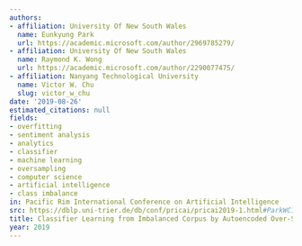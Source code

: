 ```yaml
---
authors:
- affiliation: University Of New South Wales
  name: Eunkyung Park
  url: https://academic.microsoft.com/author/2969785279/
- affiliation: University Of New South Wales
  name: Raymond K. Wong
  url: https://academic.microsoft.com/author/2290077475/
- affiliation: Nanyang Technological University
  name: Victor W. Chu
  slug: victor_w_chu
date: '2019-08-26'
estimated_citations: null
fields:
- overfitting
- sentiment analysis
- analytics
- classifier
- machine learning
- oversampling
- computer science
- artificial intelligence
- class imbalance
in: Pacific Rim International Conference on Artificial Intelligence
src: https://dblp.uni-trier.de/db/conf/pricai/pricai2019-1.html#ParkWC19
title: Classifier Learning from Imbalanced Corpus by Autoencoded Over-Sampling
year: 2019
---
```

